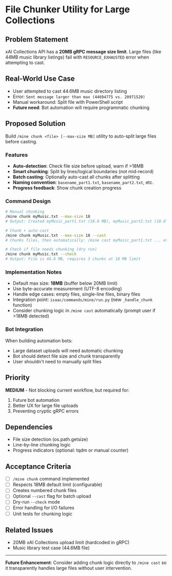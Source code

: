 # File Chunker Utility for Large Collections

## Problem Statement
xAI Collections API has a **20MB gRPC message size limit**. Large files (like 44MB music library listings) fail with `RESOURCE_EXHAUSTED` error when attempting to cast.

## Real-World Use Case
- User attempted to cast 44.6MB music directory listing
- Error: `Sent message larger than max (44694775 vs. 20971520)`
- Manual workaround: Split file with PowerShell script
- **Future need**: Bot automation will require programmatic chunking

## Proposed Solution
Build `/mine chunk <file> [--max-size MB]` utility to auto-split large files before casting.

### Features
- **Auto-detection**: Check file size before upload, warn if >18MB
- **Smart chunking**: Split by lines/logical boundaries (not mid-record)
- **Batch casting**: Optionally auto-cast all chunks after splitting
- **Naming convention**: `basename_part1.txt`, `basename_part2.txt`, etc.
- **Progress feedback**: Show chunk creation progress

### Command Design
```bash
# Manual chunking
/mine chunk myMusic.txt --max-size 18
# Output: Created myMusic_part1.txt (18.0 MB), myMusic_part2.txt (18.0 MB), myMusic_part3.txt (8.6 MB)

# Chunk + auto-cast
/mine chunk myMusic.txt --max-size 18 --cast
# Chunks files, then automatically: /mine cast myMusic_part1.txt ... etc.

# Check if file needs chunking (dry run)
/mine chunk myMusic.txt --check
# Output: File is 44.6 MB, requires 3 chunks at 18 MB limit
```

### Implementation Notes
- Default max size: **18MB** (buffer below 20MB limit)
- Use byte-accurate measurement (UTF-8 encoding)
- Handle edge cases: empty files, single-line files, binary files
- Integration point: `isaac/commands/mine/run.py` (new `_handle_chunk` function)
- Consider chunking logic in `/mine cast` automatically (prompt user if >18MB detected)

### Bot Integration
When building automation bots:
- Large dataset uploads will need automatic chunking
- Bot should detect file size and chunk transparently
- User shouldn't need to manually split files

## Priority
**MEDIUM** - Not blocking current workflow, but required for:
1. Future bot automation
2. Better UX for large file uploads
3. Preventing cryptic gRPC errors

## Dependencies
- File size detection (os.path.getsize)
- Line-by-line chunking logic
- Progress indicators (optional: tqdm or manual counter)

## Acceptance Criteria
- [ ] `/mine chunk` command implemented
- [ ] Respects 18MB default limit (configurable)
- [ ] Creates numbered chunk files
- [ ] Optional `--cast` flag for batch upload
- [ ] Dry-run `--check` mode
- [ ] Error handling for I/O failures
- [ ] Unit tests for chunking logic

## Related Issues
- 20MB xAI Collections upload limit (hardcoded in gRPC)
- Music library test case (44.6MB file)

---

**Future Enhancement**: Consider adding chunk logic directly to `/mine cast` so it transparently handles large files without user intervention.